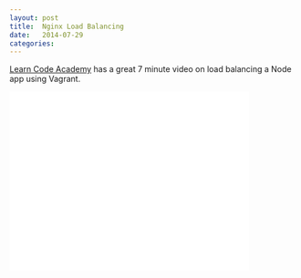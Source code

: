 ```yaml
---
layout: post
title:  Nginx Load Balancing
date:   2014-07-29
categories:
---
```


[Learn Code Academy](https://www.youtube.com/user/learncodeacademy) has a great 7 minute video on load balancing a Node app using Vagrant.


<iframe width="420" height="315" src="//www.youtube.com/embed/FJrs0Ar9asY" frameborder="0" allowfullscreen></iframe>
